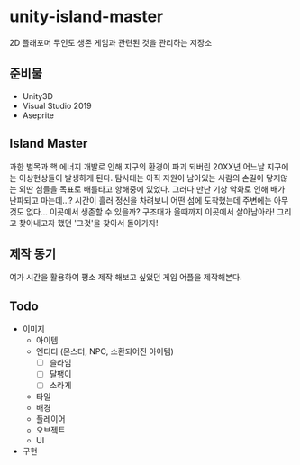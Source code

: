 # unity-island-master
2D 플래포머 무인도 생존 게임과 관련된 것을 관리하는 저장소

## 준비물
- Unity3D
- Visual Studio 2019
- Aseprite

## Island Master
과한 벌목과 핵 에너지 개발로 인해 지구의 환경이 파괴 되버린 20XX년 어느날 지구에는 이상현상들이 발생하게 된다. 탐사대는 아직 자원이 남아있는 사람의 손길이 닿지않는 외딴 섬들을 목표로 배를타고 항해중에 있었다. 그러다 만난 기상 악화로 인해 배가 난파되고 마는데...? 시간이 흘러 정신을 차려보니 어떤 섬에 도착했는데 주변에는 아무 것도 없다... 이곳에서 생존할 수 있을까? 구조대가 올때까지 이곳에서 살아남아라! 그리고 찾아내고자 했던 '그것'을 찾아서 돌아가자!

## 제작 동기
여가 시간을 활용하여 평소 제작 해보고 싶었던 게임 어플을 제작해본다.

## Todo
- 이미지
    - 아이템
    - 엔티티 (몬스터, NPC, 소환되어진 아이템)
        - [ ] 슬라임
        - [ ] 달팽이
        - [ ] 소라게
    - 타일
    - 배경
    - 플레이어
    - 오브젝트
    - UI
- 구현
    
